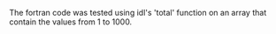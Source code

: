 The fortran code was tested using idl's 'total' function on an array
that contain the values from 1 to 1000.
